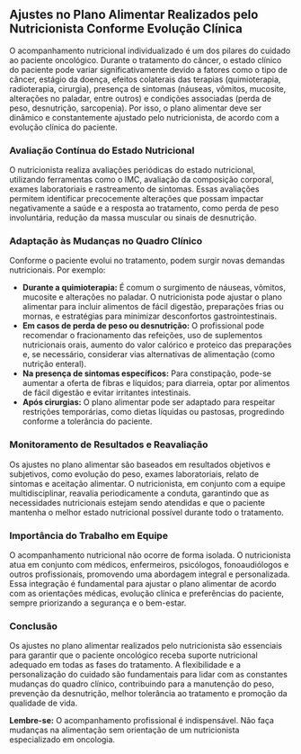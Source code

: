 
## Ajustes no Plano Alimentar Realizados pelo Nutricionista Conforme Evolução Clínica

O acompanhamento nutricional individualizado é um dos pilares do cuidado ao paciente oncológico. Durante o tratamento do câncer, o estado clínico do paciente pode variar significativamente devido a fatores como o tipo de câncer, estágio da doença, efeitos colaterais das terapias (quimioterapia, radioterapia, cirurgia), presença de sintomas (náuseas, vômitos, mucosite, alterações no paladar, entre outros) e condições associadas (perda de peso, desnutrição, sarcopenia). Por isso, o plano alimentar deve ser dinâmico e constantemente ajustado pelo nutricionista, de acordo com a evolução clínica do paciente.

### Avaliação Contínua do Estado Nutricional

O nutricionista realiza avaliações periódicas do estado nutricional, utilizando ferramentas como o IMC, avaliação da composição corporal, exames laboratoriais e rastreamento de sintomas. Essas avaliações permitem identificar precocemente alterações que possam impactar negativamente a saúde e a resposta ao tratamento, como perda de peso involuntária, redução da massa muscular ou sinais de desnutrição.

### Adaptação às Mudanças no Quadro Clínico

Conforme o paciente evolui no tratamento, podem surgir novas demandas nutricionais. Por exemplo:

- **Durante a quimioterapia:** É comum o surgimento de náuseas, vômitos, mucosite e alterações no paladar. O nutricionista pode ajustar o plano alimentar para incluir alimentos de fácil digestão, preparações frias ou mornas, e estratégias para minimizar desconfortos gastrointestinais.
- **Em casos de perda de peso ou desnutrição:** O profissional pode recomendar o fracionamento das refeições, uso de suplementos nutricionais orais, aumento do valor calórico e proteico das preparações e, se necessário, considerar vias alternativas de alimentação (como nutrição enteral).
- **Na presença de sintomas específicos:** Para constipação, pode-se aumentar a oferta de fibras e líquidos; para diarreia, optar por alimentos de fácil digestão e evitar irritantes intestinais.
- **Após cirurgias:** O plano alimentar pode ser adaptado para respeitar restrições temporárias, como dietas líquidas ou pastosas, progredindo conforme a tolerância do paciente.

### Monitoramento de Resultados e Reavaliação

Os ajustes no plano alimentar são baseados em resultados objetivos e subjetivos, como evolução do peso, exames laboratoriais, relato de sintomas e aceitação alimentar. O nutricionista, em conjunto com a equipe multidisciplinar, reavalia periodicamente a conduta, garantindo que as necessidades nutricionais estejam sendo atendidas e que o paciente mantenha o melhor estado nutricional possível durante todo o tratamento.

### Importância do Trabalho em Equipe

O acompanhamento nutricional não ocorre de forma isolada. O nutricionista atua em conjunto com médicos, enfermeiros, psicólogos, fonoaudiólogos e outros profissionais, promovendo uma abordagem integral e personalizada. Essa integração é fundamental para ajustar o plano alimentar de acordo com as orientações médicas, evolução clínica e preferências do paciente, sempre priorizando a segurança e o bem-estar.

### Conclusão

Os ajustes no plano alimentar realizados pelo nutricionista são essenciais para garantir que o paciente oncológico receba suporte nutricional adequado em todas as fases do tratamento. A flexibilidade e a personalização do cuidado são fundamentais para lidar com as constantes mudanças do quadro clínico, contribuindo para a manutenção do peso, prevenção da desnutrição, melhor tolerância ao tratamento e promoção da qualidade de vida.

**Lembre-se:** O acompanhamento profissional é indispensável. Não faça mudanças na alimentação sem orientação de um nutricionista especializado em oncologia.
```
